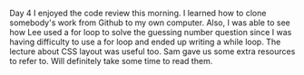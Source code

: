Day 4
I enjoyed the code review this morning. I learned how to clone somebody's work from Github to my own computer. Also, I was able to see how Lee used a for loop to solve the guessing number question since I was having difficulty to use a for loop and ended up writing a while loop.
The lecture about CSS layout was useful too. Sam gave us some extra resources to refer to. Will definitely take some time to read them. 
